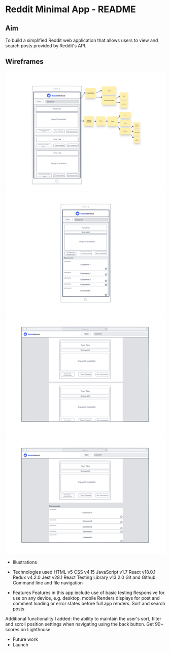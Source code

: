 # Reddit Minimal App - README 

## Aim
To build a simplified Reddit web application that allows users to view and search posts provided by Reddit's API.

## Wireframes
![mobile homepage wireframe](https://github.com/pzakeri22/redditapp/blob/main/public/imageBank/Wireframes/Reddit-mobile-home.png?raw=true)
![mobile comments page wireframe](https://github.com/pzakeri22/redditapp/blob/main/public/imageBank/Wireframes/Reddit-mobile-route.png?raw=true)
![desktop homepage page wireframe](https://github.com/pzakeri22/redditapp/blob/main/public/imageBank/Wireframes/Reddit-desktop-home.png?raw=true)
![desktop comments page wireframe](https://github.com/pzakeri22/redditapp/blob/main/public/imageBank/Wireframes/Reddit-desktop-route.png?raw=true)

- Illustrations

- Technologies used
HTML v5
CSS v4.15
JavaScript v1.7
React v18.0.1
Redux v4.2.0
Jest v28.1
React Testing Library v13.2.0
Git and Github
Command line and file navigation

- Features
Features in this app include use of basic testing
Responsive for use on any device, e.g. desktop, mobile
Renders displays for post and comment loading or error states before full app renders.
Sort and search posts

Additional functionality I added: the ability to maintain the user's sort, filter and scroll position settings when navigating using the back button.
Get 90+ scores on Lighthouse

- Future work
- Launch